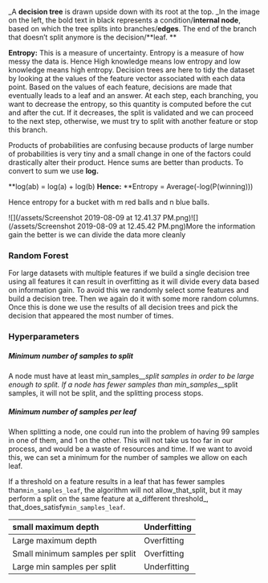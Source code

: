 \_A **decision tree** is drawn upside down with its root at the top. \_In the image on the left, the bold text in black represents a condition/**internal node**, based on which the tree splits into branches/**edges**. The end of the branch that doesn’t split anymore is the decision/**leaf. **

**Entropy:** This is a measure of uncertainty. Entropy is a measure of how messy the data is.  Hence High knowledge means low entropy and low knowledge means high entropy. Decision trees are here to tidy the dataset by looking at the values of the feature vector associated with each data point. Based on the values of each feature, decisions are made that eventually leads to a leaf and an answer. At each step, each branching, you want to decrease the entropy, so this quantity is computed before the cut and after the cut. If it decreases, the split is validated and we can proceed to the next step, otherwise, we must try to split with another feature or stop this branch.

Products of probabilities are confusing because products of large number of probabilities is very tiny and  a small change in one of the factors could drastically alter their product. Hence sums are better than products. To convert to sum we use **log.**

**log\(ab\) = log\(a\) + log\(b\) **Hence:** **Entropy = Average\(-log\(P\(winning\)\)\)

Hence entropy for a bucket with m red balls and n blue balls.

![](/assets/Screenshot 2019-08-09 at 12.41.37 PM.png)![](/assets/Screenshot 2019-08-09 at 12.45.42 PM.png)More the information gain the better is we can divide the data more cleanly

### **Random Forest**

For large datasets with multiple features if we build a single decision tree using all features it can result in overfitting as it will divide every data based on information gain. To avoid this we randomly select some features and build a decision tree. Then we again do it with some more random columns. Once this is done we use the results of all decision trees and pick the decision that appeared the most number of times.

### **Hyperparameters**

##### Minimum number of samples to split

A node must have at least min\_samples_\__split samples in order to be large enough to split. If a node has fewer samples than min\_samples_\__split samples, it will not be split, and the splitting process stops.

##### Minimum number of samples per leaf

When splitting a node, one could run into the problem of having 99 samples in one of them, and 1 on the other. This will not take us too far in our process, and would be a waste of resources and time. If we want to avoid this, we can set a minimum for the number of samples we allow on each leaf.

If a threshold on a feature results in a leaf that has fewer samples than`min_samples_leaf`, the algorithm will not allow_that_split, but it may perform a split on the same feature at a_different threshold_, that_does_satisfy`min_samples_leaf`.

| small maximum depth | **Underfitting** |
| :--- | :--- |
| Large maximum depth | Overfitting |
| Small minimum samples per split | Overfitting |
| Large min samples per split | Underfitting |

[  
](https://classroom.udacity.com/nanodegrees/nd009t/parts/f873e6c9-5147-4e90-abc7-084afe9da5a1/modules/25f6d67e-fd75-4e4b-8fc1-20fc46674546/lessons/a31de5d2-25c3-4fdb-b4f4-5a15770ff888/concepts/a750d064-6240-47e7-87de-6e41dab807c5#)

